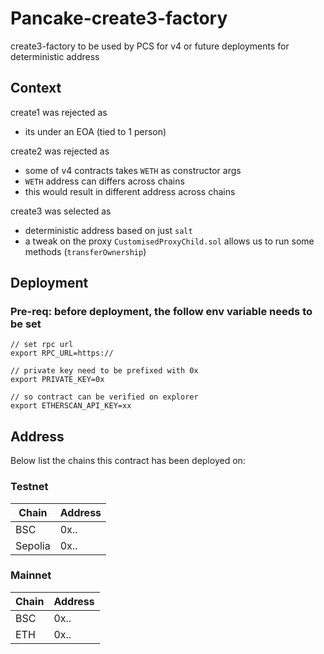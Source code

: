 # Pancake-create3-factory

create3-factory to be used by PCS for v4 or future deployments for deterministic address

## Context

create1 was rejected as 
- its under an EOA (tied to 1 person)

create2 was rejected as
-  some of v4 contracts takes `WETH` as constructor args
- `WETH` address can differs across chains
- this would result in different address across chains 

create3 was selected as
- deterministic address based on just `salt` 
- a tweak on the proxy `CustomisedProxyChild.sol` allows us to run some methods (`transferOwnership`)

## Deployment 

### Pre-req: before deployment, the follow env variable needs to be set
```
// set rpc url
export RPC_URL=https://

// private key need to be prefixed with 0x
export PRIVATE_KEY=0x

// so contract can be verified on explorer
export ETHERSCAN_API_KEY=xx
```

## Address

Below list the chains this contract has been deployed on:

### Testnet

| Chain         | Address |
| ------------- | ------------- |
| BSC           | 0x..  |
| Sepolia       | 0x..  |

### Mainnet

| Chain         | Address |
| ------------- | ------------- |
| BSC           | 0x..  |
| ETH           | 0x..  |

